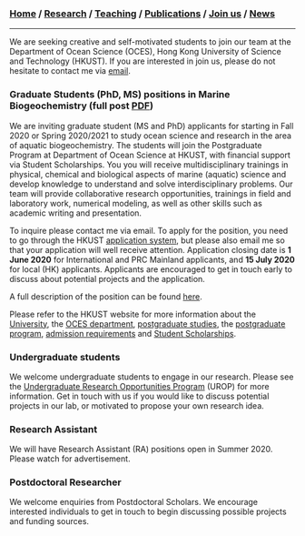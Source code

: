 ### [**Home**](README.md)  /  [**Research**](Research.md)  /  [**Teaching**](Teaching.md)   /  [**Publications**](Publications.md)  /  [**Join us**](Joinus.md)  /  [**News**](News.md) 
---

We are seeking creative and self-motivated students to join our team at the Department of Ocean Science (OCES), Hong Kong University of Science and Technology (HKUST). 
If you are interested in join us, please do not hesitate to contact me via [email](mailto:lixx0590@d.umn.edu).

### Graduate Students (PhD, MS) positions in Marine Biogeochemistry (full post [PDF](jobpost.pdf))
We are inviting graduate student (MS and PhD) applicants for starting in Fall 2020 or Spring 2020/2021 to study ocean science and research in the area of aquatic biogeochemistry. The students will join the Postgraduate Program at Department of Ocean Science at HKUST, with financial support via Student Scholarships. You you will receive multidisciplinary trainings in physical, chemical and biological aspects of marine (aquatic) science and develop knowledge to understand and solve interdisciplinary problems. Our team will provide collaborative research opportunities, trainings in field and laboratory work, numerical modeling, as well as other skills such as academic writing and presentation. 

To inquire please contact me via email. To apply for the position, you need to go through the HKUST [application system](https://pg.ust.hk/prospective-students/admissions/online-application), but please also email me so that your application will well receive attention. Application closing date is **1 June 2020** for International and PRC Mainland applicants, and **15 July 2020** for local (HK) applicants. Applicants are encouraged to get in touch early to discuss about potential projects and the application. 

A full description of the position can be found [here](/jobpost.pdf).

Please refer to the HKUST website for more information about the [University](https://www.ust.hk/), the [OCES department](https://oces.ust.hk/), [postgraduate studies](https://pg.ust.hk/prospective-students/home), the [postgraduate program](https://oces.ust.hk/program-overview), [admission requirements](https://pg.ust.hk/prospective-students/admissions/admission-requirements) and [Student Scholarships](https://pg.ust.hk/prospective-students/scholarship-fees/generous-scholarship).

### Undergraduate students 
We welcome undergraduate students to engage in our research. Please see the [Undergraduate Research Opportunities Program](https://urop.ust.hk/) (UROP) for more information. Get in touch with us if you would like to discuss potential projects in our lab, or motivated to propose your own research idea.

### Research Assistant 
We will have Research Assistant (RA) positions open in Summer 2020. Please watch for advertisement. 

### Postdoctoral Researcher 
We welcome enquiries from Postdoctoral Scholars. We encourage interested individuals to get in touch to begin discussing possible projects and funding sources. 
